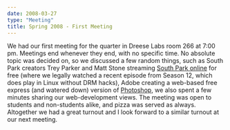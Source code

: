 ```yaml
---
date: 2008-03-27
type: "Meeting"
title: Spring 2008 - First Meeting
---
```

We had our first meeting for the quarter in Dreese Labs room 266 at 7:00 pm.
Meetings end whenever they end, with no specific time. No absolute topic was
decided on, so we discussed a few random things, such as South Park creators
Trey Parker and Matt Stone streaming [South Park online](http://blog.wired.com/underwire/2008/03/south-park-to-o.html)
for free (where we legally watched a recent episode from Season 12, which does
play in Linux without DRM hacks), Adobe creating a web-based free express
(and watered down) version of [Photoshop](https://www.photoshop.com/express/),
we also spent a few minutes sharing our web-development views. The meeting was
open to students and non-students alike, and pizza was served as always.
Altogether we had a great turnout and I look forward to a similar turnout at
our next meeting.
